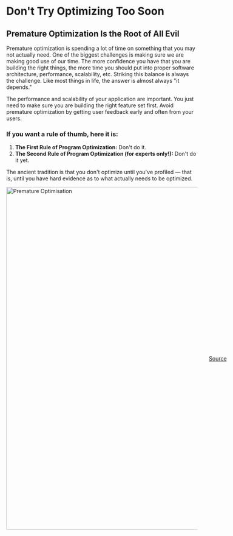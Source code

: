 # Don't Try Optimizing Too Soon

## Premature Optimization Is the Root of All Evil



Premature optimization is spending a lot of time on something that you may not actually need. One of the biggest challenges is making sure we are making good use of our time. The more confidence you have that you are building the right things, the more time you should put into proper software architecture, performance, scalability, etc. Striking this balance is always the challenge. Like most things in life, the answer is almost always "it depends."

The performance and scalability of your application are important. You just need to make sure you are building the right feature set first. Avoid premature optimization by getting user feedback early and often from your users.

### If you want a rule of thumb, here it is:

1. **The First Rule of Program Optimization:** Don't do it.
2. **The Second Rule of Program Optimization (for experts only!):** Don't do it yet.

The ancient tradition is that you don't optimize until you've profiled — that is, until you have hard evidence as to what actually needs to be optimized.

<div style="display: flex; align-items: center; margin-bottom: 30px;">
  <img src="https://bank.cellar-c2.services.clever-cloud.com/file/project/23a695377fd52e1df4f4d091d4b2156a/I5zmo82JtRiW2YGJ53i0Lsmsd-ddAEkOFXHuJGO2QNg.webp" alt="Premature Optimisation" style="width: 900px; margin-right: 30px;">
  <div>
</div>

[Source](https://medium.com/programming-philosophy/michael-jackson-on-optimization-a9bc2c21e3f5)
